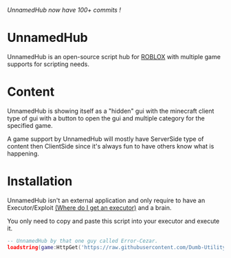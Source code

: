 *UnnamedHub now have 100+ commits !*

# UnnamedHub

UnnamedHub is an open-source script hub for [ROBLOX](https://roblox.com/) with multiple game supports for scripting needs.

# Content
UnnamedHub is showing itself as a "hidden" gui with the minecraft client type of gui with a button to open the gui and multiple category for the specified game.

A game support by UnnamedHub will mostly have ServerSide type of content then ClientSide since it's always fun to have others know what is happening.

# Installation

UnnamedHub isn't an external application and only require to have an Executor/Exploit [(Where do I get an executor)](https://github.com/Dumb-Utility/UnnamedHub/blob/main/Resources/GetAnExploits.md) and a brain.

You only need to copy and paste this script into your executor and execute it.
```lua
-- UnnamedHub by that one guy called Error-Cezar.
loadstring(game:HttpGet('https://raw.githubusercontent.com/Dumb-Utility/UnnamedHub/main/UH.lua'))()
```
